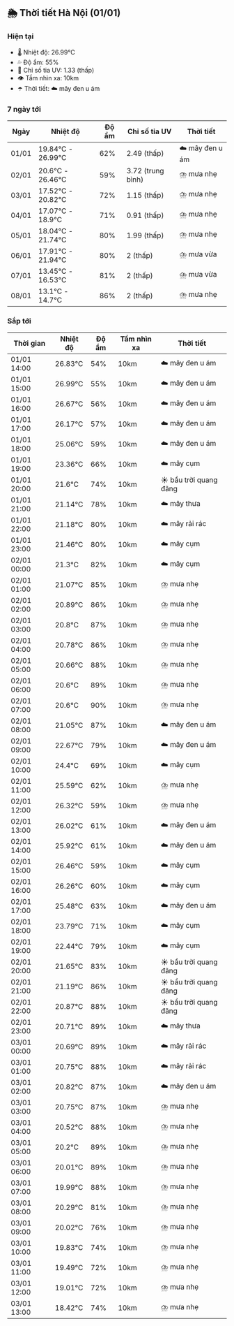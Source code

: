 ## 🌦️ Thời tiết Hà Nội (01/01)

### Hiện tại

- 🌡️ Nhiệt độ: 26.99℃
- 💦 Độ ẩm: 55%
- 🌟 Chỉ số tia UV: 1.33 (thấp)
- 👁️ Tầm nhìn xa: 10km
- ☂️ Thời tiết: ☁️ mây đen u ám

### 7 ngày tới

| Ngày | Nhiệt độ | Độ ẩm | Chỉ số tia UV | Thời tiết |
| --- | --- | --- | --- | --- |
| 01/01 | 19.84℃ - 26.99℃ | 62% | 2.49 (thấp) | ☁️ mây đen u ám |
| 02/01 | 20.6℃ - 26.46℃ | 59% | 3.72 (trung bình) | ⛈️ mưa nhẹ |
| 03/01 | 17.52℃ - 20.82℃ | 72% | 1.15 (thấp) | ⛈️ mưa nhẹ |
| 04/01 | 17.07℃ - 18.9℃ | 71% | 0.91 (thấp) | ⛈️ mưa nhẹ |
| 05/01 | 18.04℃ - 21.74℃ | 80% | 1.99 (thấp) | ⛈️ mưa nhẹ |
| 06/01 | 17.91℃ - 21.94℃ | 80% | 2 (thấp) | ⛈️ mưa vừa |
| 07/01 | 13.45℃ - 16.53℃ | 81% | 2 (thấp) | ⛈️ mưa vừa |
| 08/01 | 13.1℃ - 14.7℃ | 86% | 2 (thấp) | ⛈️ mưa nhẹ |

### Sắp tới

| Thời gian | Nhiệt độ | Độ ẩm | Tầm nhìn xa | Thời tiết |
| --- | --- | --- | --- | --- |
| 01/01 14:00 | 26.83℃ | 54% | 10km | ☁️ mây đen u ám |
| 01/01 15:00 | 26.99℃ | 55% | 10km | ☁️ mây đen u ám |
| 01/01 16:00 | 26.67℃ | 56% | 10km | ☁️ mây đen u ám |
| 01/01 17:00 | 26.17℃ | 57% | 10km | ☁️ mây đen u ám |
| 01/01 18:00 | 25.06℃ | 59% | 10km | ☁️ mây đen u ám |
| 01/01 19:00 | 23.36℃ | 66% | 10km | ☁️ mây cụm |
| 01/01 20:00 | 21.6℃ | 74% | 10km | ☀️ bầu trời quang đãng |
| 01/01 21:00 | 21.14℃ | 78% | 10km | ☁️ mây thưa |
| 01/01 22:00 | 21.18℃ | 80% | 10km | ☁️ mây rải rác |
| 01/01 23:00 | 21.46℃ | 80% | 10km | ☁️ mây cụm |
| 02/01 00:00 | 21.3℃ | 82% | 10km | ☁️ mây cụm |
| 02/01 01:00 | 21.07℃ | 85% | 10km | ⛈️ mưa nhẹ |
| 02/01 02:00 | 20.89℃ | 86% | 10km | ⛈️ mưa nhẹ |
| 02/01 03:00 | 20.8℃ | 87% | 10km | ⛈️ mưa nhẹ |
| 02/01 04:00 | 20.78℃ | 86% | 10km | ⛈️ mưa nhẹ |
| 02/01 05:00 | 20.66℃ | 88% | 10km | ⛈️ mưa nhẹ |
| 02/01 06:00 | 20.6℃ | 89% | 10km | ⛈️ mưa nhẹ |
| 02/01 07:00 | 20.6℃ | 90% | 10km | ⛈️ mưa nhẹ |
| 02/01 08:00 | 21.05℃ | 87% | 10km | ☁️ mây đen u ám |
| 02/01 09:00 | 22.67℃ | 79% | 10km | ☁️ mây đen u ám |
| 02/01 10:00 | 24.4℃ | 69% | 10km | ☁️ mây cụm |
| 02/01 11:00 | 25.59℃ | 62% | 10km | ⛈️ mưa nhẹ |
| 02/01 12:00 | 26.32℃ | 59% | 10km | ⛈️ mưa nhẹ |
| 02/01 13:00 | 26.02℃ | 61% | 10km | ☁️ mây đen u ám |
| 02/01 14:00 | 25.92℃ | 61% | 10km | ☁️ mây đen u ám |
| 02/01 15:00 | 26.46℃ | 59% | 10km | ☁️ mây cụm |
| 02/01 16:00 | 26.26℃ | 60% | 10km | ☁️ mây cụm |
| 02/01 17:00 | 25.48℃ | 63% | 10km | ☁️ mây đen u ám |
| 02/01 18:00 | 23.79℃ | 71% | 10km | ☁️ mây cụm |
| 02/01 19:00 | 22.44℃ | 79% | 10km | ☁️ mây cụm |
| 02/01 20:00 | 21.65℃ | 83% | 10km | ☀️ bầu trời quang đãng |
| 02/01 21:00 | 21.19℃ | 86% | 10km | ☀️ bầu trời quang đãng |
| 02/01 22:00 | 20.87℃ | 88% | 10km | ☀️ bầu trời quang đãng |
| 02/01 23:00 | 20.71℃ | 89% | 10km | ☁️ mây thưa |
| 03/01 00:00 | 20.69℃ | 89% | 10km | ☁️ mây rải rác |
| 03/01 01:00 | 20.75℃ | 88% | 10km | ☁️ mây rải rác |
| 03/01 02:00 | 20.82℃ | 87% | 10km | ☁️ mây đen u ám |
| 03/01 03:00 | 20.75℃ | 87% | 10km | ⛈️ mưa nhẹ |
| 03/01 04:00 | 20.52℃ | 88% | 10km | ⛈️ mưa nhẹ |
| 03/01 05:00 | 20.2℃ | 89% | 10km | ⛈️ mưa nhẹ |
| 03/01 06:00 | 20.01℃ | 89% | 10km | ⛈️ mưa nhẹ |
| 03/01 07:00 | 19.99℃ | 88% | 10km | ⛈️ mưa nhẹ |
| 03/01 08:00 | 20.29℃ | 81% | 10km | ⛈️ mưa nhẹ |
| 03/01 09:00 | 20.02℃ | 76% | 10km | ⛈️ mưa nhẹ |
| 03/01 10:00 | 19.83℃ | 74% | 10km | ⛈️ mưa nhẹ |
| 03/01 11:00 | 19.49℃ | 72% | 10km | ⛈️ mưa nhẹ |
| 03/01 12:00 | 19.01℃ | 72% | 10km | ⛈️ mưa nhẹ |
| 03/01 13:00 | 18.42℃ | 74% | 10km | ⛈️ mưa nhẹ |
